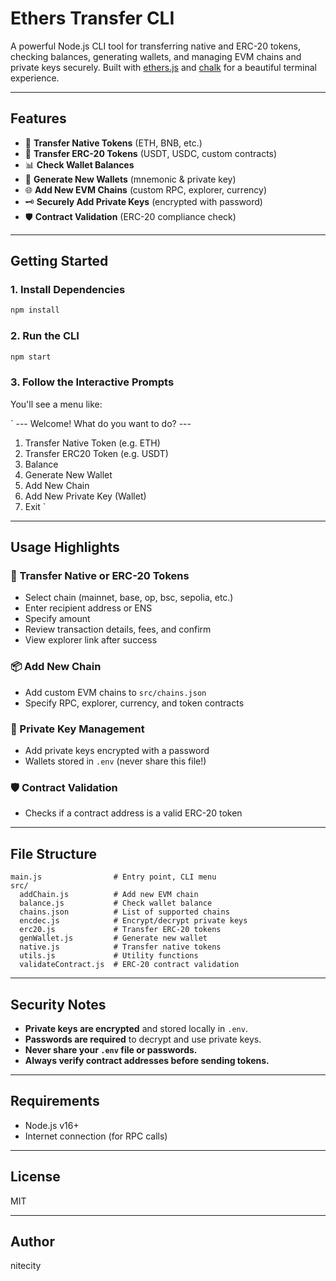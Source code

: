 # Ethers Transfer CLI

A powerful Node.js CLI tool for transferring native and ERC-20 tokens, checking balances, generating wallets, and managing EVM chains and private keys securely. Built with [ethers.js](https://docs.ethers.org/) and [chalk](https://www.npmjs.com/package/chalk) for a beautiful terminal experience.

---

## Features

- 🚀 **Transfer Native Tokens** (ETH, BNB, etc.)
- 💸 **Transfer ERC-20 Tokens** (USDT, USDC, custom contracts)
- 📊 **Check Wallet Balances**
- 🔐 **Generate New Wallets** (mnemonic & private key)
- 🌐 **Add New EVM Chains** (custom RPC, explorer, currency)
- 🗝️ **Securely Add Private Keys** (encrypted with password)
- 🛡️ **Contract Validation** (ERC-20 compliance check)

---

## Getting Started

### 1. Install Dependencies

```bash
npm install
```

### 2. Run the CLI

```bash
npm start
```

### 3. Follow the Interactive Prompts

You'll see a menu like:

`
--- Welcome! What do you want to do? ---
1. Transfer Native Token (e.g. ETH)
2. Transfer ERC20 Token (e.g. USDT)
3. Balance
4. Generate New Wallet
5. Add New Chain
6. Add New Private Key (Wallet)
0. Exit
`

---

## Usage Highlights

### 🔄 Transfer Native or ERC-20 Tokens
- Select chain (mainnet, base, op, bsc, sepolia, etc.)
- Enter recipient address or ENS
- Specify amount
- Review transaction details, fees, and confirm
- View explorer link after success

### 📦 Add New Chain
- Add custom EVM chains to `src/chains.json`
- Specify RPC, explorer, currency, and token contracts

### 🔐 Private Key Management
- Add private keys encrypted with a password
- Wallets stored in `.env` (never share this file!)

### 🛡️ Contract Validation
- Checks if a contract address is a valid ERC-20 token

---

## File Structure

```
main.js                # Entry point, CLI menu
src/
  addChain.js          # Add new EVM chain
  balance.js           # Check wallet balance
  chains.json          # List of supported chains
  encdec.js            # Encrypt/decrypt private keys
  erc20.js             # Transfer ERC-20 tokens
  genWallet.js         # Generate new wallet
  native.js            # Transfer native tokens
  utils.js             # Utility functions
  validateContract.js  # ERC-20 contract validation
```

---

## Security Notes

- **Private keys are encrypted** and stored locally in `.env`.
- **Passwords are required** to decrypt and use private keys.
- **Never share your `.env` file or passwords.**
- **Always verify contract addresses before sending tokens.**

---

## Requirements

- Node.js v16+
- Internet connection (for RPC calls)

---

## License

MIT

---

## Author

nitecity
